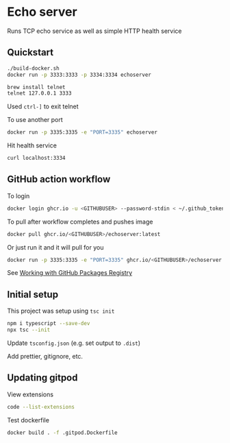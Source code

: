 # Echo server

Runs TCP echo service as well as simple HTTP health service

## Quickstart

```bash
./build-docker.sh
docker run -p 3333:3333 -p 3334:3334 echoserver
```

```bash
brew install telnet
telnet 127.0.0.1 3333
```

Used `ctrl-]` to exit telnet

To use another port

```bash
docker run -p 3335:3335 -e "PORT=3335" echoserver
```

Hit health service

```bash
curl localhost:3334
```

## GitHub action workflow

To login

```bash
docker login ghcr.io -u <GITHUBUSER> --password-stdin < ~/.github_token
```

To pull after workflow completes and pushes image

```bash
docker pull ghcr.io/<GITHUBUSER>/echoserver:latest
```

Or just run it and it will pull for you

```bash
docker run -p 3335:3335 -e "PORT=3335" ghcr.io/<GITHUBUSER>/echoserver:latest
```

See [Working with GitHub Packages Registry](https://docs.github.com/en/packages/working-with-a-github-packages-registry/working-with-the-container-registry)

## Initial setup

This project was setup using `tsc init`

```bash
npm i typescript --save-dev
npx tsc --init
```

Update `tsconfig.json` (e.g. set output to `.dist`)

Add prettier, gitignore, etc.

## Updating gitpod

View extensions

```bash
code --list-extensions
```

Test dockerfile

```bash
docker build . -f .gitpod.Dockerfile
```
